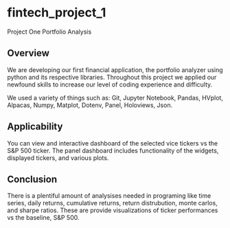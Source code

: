 # fintech_project_1
Project One Portfolio Analysis 

## Overview 
We are developing our first financial application, the portfolio analyzer using python and its respective libraries. Throughout this project we applied our newfound skills to increase our level of coding experience and difficulty.

We used a variety of things such as: Git, Jupyter Notebook, Pandas, HVplot, Alpacas, Numpy, Matplot, Dotenv, Panel, Holoviews, Json.

## Applicability 
You can view and interactive dashboard of the selected vice tickers vs the S&P 500 ticker. The panel dashboard includes functionality of the widgets, displayed tickers, and various plots. 

## Conclusion
There is a plentiful amount of analysises needed in programing like time series, daily returns, cumulative returns, return distrubution, monte carlos, and sharpe ratios. These are provide visualizations of ticker performances vs the baseline, S&P 500. 